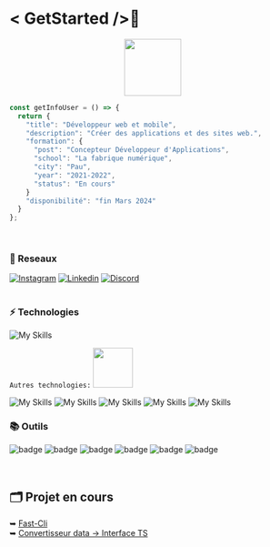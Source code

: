 # < GetStarted />💚

<p align="center">
<img src="https://media.giphy.com/media/IP7sarl7C5lSFCw9rG/giphy.gif"  width="100px" height="100px"></p>

```ts
const getInfoUser = () => {
  return {
    "title": "Développeur web et mobile",
    "description": "Créer des applications et des sites web.",
    "formation": {
      "post": "Concepteur Développeur d'Applications",
      "school": "La fabrique numérique",
      "city": "Pau",
      "year": "2021-2022",
      "status": "En cours"
    }
    "disponibilité": "fin Mars 2024"
  }
};
``` 
<br>

### 📱 Reseaux 

[![Instagram](https://img.shields.io/badge/Instagram-E4405F?style=for-the-badge&logo=instagram&logoColor=white)]()
[![Linkedin](https://img.shields.io/badge/Linkedin-0A66C2?style=for-the-badge&logo=linkedin&logoColor=white)]()
[![Discord](https://img.shields.io/badge/Discord-7289DA?style=for-the-badge&logo=discord&logoColor=white)]()

#

### ⚡ Technologies  

![My Skills](https://skillicons.dev/icons?i=react,vite,angular,electron,nodejs,figma,vscode,ts,js&theme=dark)

``Autres technologies:``  <img src="https://c.tenor.com/SOVMSXmWB1kAAAAi/tony-star-jumping.gif" width="70">

![My Skills](https://img.shields.io/badge/React_Native-20232A?style=for-the-badge&logo=react&logoColor=61DAFB)
![My Skills](https://img.shields.io/badge/Redux-593D88?style=for-the-badge&logo=redux&logoColor=white)
![My Skills](https://img.shields.io/badge/MySQL-00000F?style=for-the-badge&logo=mysql&logoColor=whitee)
![My Skills](https://img.shields.io/badge/Symfony-00000F?style=for-the-badge&logo=symfony&logoColor=whitee)
![My Skills](https://img.shields.io/badge/PHP-777BB4?style=for-the-badge&logo=php&logoColor=white)

### 📚 Outils

![badge](https://img.shields.io/badge/powershell-5391FE?style=for-the-badge&logo=powershell&logoColor=white)
![badge](https://img.shields.io/badge/Windows-0078D6?style=for-the-badge&logo=windows&logoColor=white)
![badge](https://img.shields.io/badge/Ubuntu-E95420?style=for-the-badge&logo=ubuntu&logoColor=white)
![badge](https://img.shields.io/badge/Google_chrome-4285F4?style=for-the-badge&logo=Google-chrome&logoColor=white)
![badge](https://img.shields.io/badge/Notion-000000?style=for-the-badge&logo=notion&logoColor=white)
![badge](https://img.shields.io/badge/Slack-4A154B?style=for-the-badge&logo=slack&logoColor=white)

<br>

## 🗂️ Projet en cours

➥ [Fast-Cli](https://www.npmjs.com/package/@ghost_/fast_cli)\
➥ [Convertisseur data -> Interface TS](https://slayercode1.github.io/Convert-Json-To-Typescript/)
